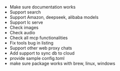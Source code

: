 - Make sure documentation works
- Support search
- Support Amazon, deepseek, alibaba models
- Support lc serve
- Check images
- Check audio
- Check all mcp functionalities
- Fix tools bug in listing
- Support other web proxy chats
- Add support to sync db to cloud
- provide sample config.toml
- make sure package works with brew, linux, windows
